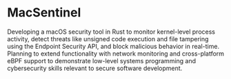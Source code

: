 # MacSentinel

Developing a macOS security tool in Rust to monitor kernel-level process activity, detect threats like unsigned code execution and file tampering using the Endpoint Security API, and block malicious behavior in real-time. Planning to extend functionality with network monitoring and cross-platform eBPF support to demonstrate low-level systems programming and cybersecurity skills relevant to secure software development.